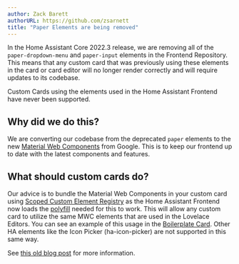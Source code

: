 ```yaml
---
author: Zack Barett
authorURL: https://github.com/zsarnett
title: "Paper Elements are being removed"
---
```


In the Home Assistant Core 2022.3 release, we are removing all of the `paper-dropdown-menu` and `paper-input` elements in the Frontend Repository. This means that any custom card that was previously using these elements in the card or card editor will no longer render correctly and will require updates to its codebase.

Custom Cards using the elements used in the Home Assistant Frontend have never been supported.

## Why did we do this?

We are converting our codebase from the deprecated `paper` elements to the new [Material Web Components](https://github.com/material-components/material-components-web-components) from Google. This is to keep our frontend up to date with the latest components and features.

## What should custom cards do?

Our advice is to bundle the Material Web Components in your custom card using [Scoped Custom Element Registry](https://github.com/lit/lit/tree/main/packages/labs/scoped-registry-mixin) as the Home Assistant Frontend now loads the [polyfill](https://github.com/webcomponents/polyfills/tree/master/packages/scoped-custom-element-registry) needed for this to work. This will allow any custom card to utilize the same MWC elements that are used in the Lovelace Editors. You can see an example of this usage in the [Boilerplate Card](https://github.com/custom-cards/boilerplate-card). Other HA elements like the Icon Picker (ha-icon-picker) are not supported in this same way.

See [this old blog post](https://developers.home-assistant.io/blog/2020/10/02/lazyMoreInfo#what-about-external-elements) for more information.
